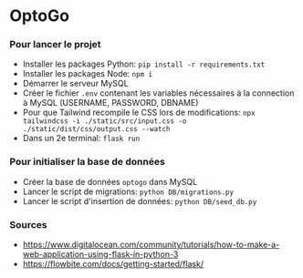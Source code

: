 # OptoGo

### Pour lancer le projet
- Installer les packages Python: ``pip install -r requirements.txt``
- Installer les packages Node: ``npm i``
- Démarrer le serveur MySQL
- Créer le fichier ``.env`` contenant les variables nécessaires à la connection à MySQL (USERNAME, PASSWORD, DBNAME)
- Pour que Tailwind recompile le CSS lors de modifications: ``npx tailwindcss -i ./static/src/input.css -o ./static/dist/css/output.css --watch``
- Dans un 2e terminal: ``flask run``

### Pour initialiser la base de données
 - Créer la base de données ``optogo`` dans MySQL
 - Lancer le script de migrations: ``python DB/migrations.py``
 - Lancer le script d'insertion de données: ``python DB/seed_db.py``


### Sources
- https://www.digitalocean.com/community/tutorials/how-to-make-a-web-application-using-flask-in-python-3
- https://flowbite.com/docs/getting-started/flask/
